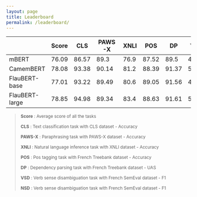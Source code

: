 ```yaml
---
layout: page
title: Leaderboard
permalink: /leaderboard/
---
```


|                | Score | CLS   | PAWS-X | XNLI | POS   | DP    | VSD   | NSD   |
| -------------- | ----- | ----- | ------ | ---- | ----- | ----- | ----- | ----- |
| mBERT          | 76.09 | 86.57 | 89.3   | 76.9 | 87.52 | 89.5  | 49.83 | 53.03 |
| CamemBERT      | 78.08 | 93.38 | 90.14  | 81.2 | 88.39 | 91.37 | 50.02 | 52.06 |
| FlauBERT-base  | 77.01 | 93.22 | 89.49  | 80.6 | 89.05 | 91.56 | 43.92 | 51.24 |
| FlauBERT-large | 78.85 | 94.98 | 89.34  | 83.4 | 88.63 | 91.61 | 50.48 | 53.53 |

><sub> **Score** : Average score of all the tasks 
>
><sub> **CLS** : Text classification task with CLS dataset - Accuracy
>
><sub> **PAWS-X** : Paraphrasing task with PAWS-X dataset - Accuracy 
>
><sub> **XNLI** : Natural language inference task with XNLI dataset - Accuracy 
>
><sub> **POS** : Pos tagging task with French Treebank dataset - Accuracy 
>
><sub> **DP** : Dependency parsing task with French Treebank dataset - UAS 
>
><sub> **VSD** : Verb sense disambiguation task with French SemEval dataset - F1 
>
><sub> **NSD** : Verb sense disambiguation task with French SemEval dataset - F1 